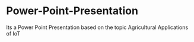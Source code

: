 # Power-Point-Presentation
Its a Power Point Presentation based on the topic Agricultural Applications of IoT
